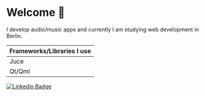 # Welcome 👋

I develop audio/music apps and currently I am studying web development in Berlin.

| Frameworks/Libraries I use |
| -------------------------- |
| Juce                       |
| Qt/Qml                     |

[![Linkedin Badge](https://img.shields.io/badge/-Wictorsson-blue?style=flat&logo=Linkedin&logoColor=white&link=https://www.linkedin.com/in/fredrik-wictorsson-276ab2180/)](https://www.linkedin.com/in/fredrik-wictorsson-276ab2180/)
